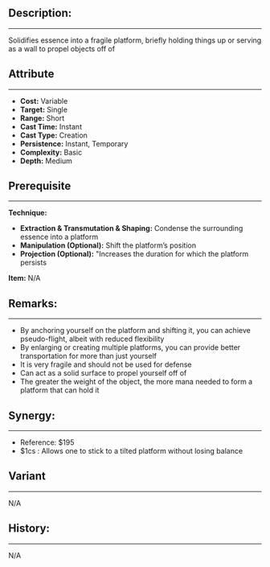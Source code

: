 ## Description:  
---  
Solidifies essence into a fragile platform, briefly holding things up or serving as a wall to propel objects off of  
  
## Attribute  
___  
- __Cost:__ Variable  
- __Target:__ Single  
- __Range:__ Short  
- __Cast Time:__ Instant  
- __Cast Type:__ Creation  
- __Persistence:__ Instant, Temporary  
- __Complexity:__ Basic  
- __Depth:__ Medium  
  
## Prerequisite  
___  
  
__Technique:__  
  
- __Extraction & Transmutation & Shaping:__ Condense the surrounding essence into a platform  
- __Manipulation (Optional):__ Shift the platform’s position  
- __Projection (Optional):__ "Increases the duration for which the platform persists  
  
__Item:__ N/A  
  
## Remarks:  
___  
- By anchoring yourself on the platform and shifting it, you can achieve pseudo-flight, albeit with reduced flexibility  
- By enlarging or creating multiple platforms, you can provide better transportation for more than just yourself  
- It is very fragile and should not be used for defense  
- Can act as a solid surface to propel yourself off of  
- The greater the weight of the object, the more mana needed to form a platform that can hold it  
  
## Synergy:  
___  
- Reference: $195  
- $1cs : Allows one to stick to a tilted platform without losing balance  
  
## Variant  
___  
N/A  
  
## History:  
___  
N/A